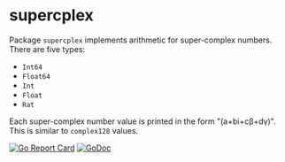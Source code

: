 # supercplex

Package `supercplex` implements arithmetic for super-complex numbers. There are five types:

* `Int64`
* `Float64`
* `Int`
* `Float`
* `Rat`

Each super-complex number value is printed in the form "(a+bi+cβ+dγ)". This is similar to `complex128` values.

[![Go Report Card](https://goreportcard.com/badge/gojp/goreportcard)](https://goreportcard.com/report/github.com/meirizarrygelpi/numbers/supercplex) [![GoDoc](https://godoc.org/github.com/meirizarrygelpi/numbers/supercplex?status.svg)](https://godoc.org/github.com/meirizarrygelpi/numbers/supercplex)